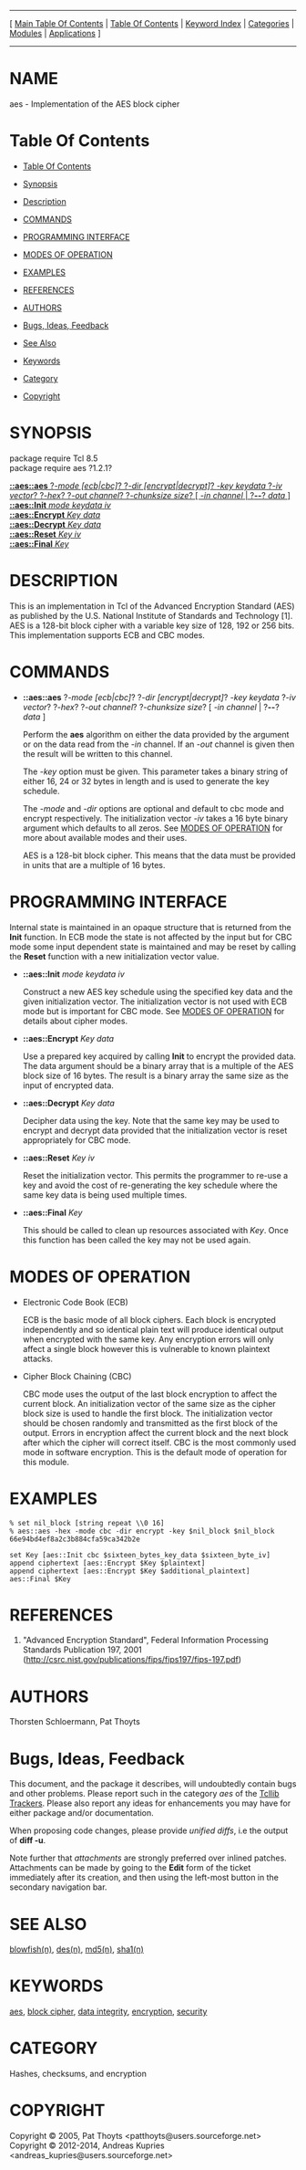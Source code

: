 
[//000000001]: # (aes \- Advanced Encryption Standard \(AES\))
[//000000002]: # (Generated from file 'aes\.man' by tcllib/doctools with format 'markdown')
[//000000003]: # (Copyright &copy; 2005, Pat Thoyts <patthoyts@users\.sourceforge\.net>  
Copyright &copy; 2012\-2014, Andreas Kupries <andreas\_kupries@users\.sourceforge\.net>)
[//000000004]: # (aes\(n\) 1\.2\.1 tcllib "Advanced Encryption Standard \(AES\)")

<hr> [ <a href="../../../../toc.md">Main Table Of Contents</a> &#124; <a
href="../../../toc.md">Table Of Contents</a> &#124; <a
href="../../../../index.md">Keyword Index</a> &#124; <a
href="../../../../toc0.md">Categories</a> &#124; <a
href="../../../../toc1.md">Modules</a> &#124; <a
href="../../../../toc2.md">Applications</a> ] <hr>

# NAME

aes \- Implementation of the AES block cipher

# <a name='toc'></a>Table Of Contents

  - [Table Of Contents](#toc)

  - [Synopsis](#synopsis)

  - [Description](#section1)

  - [COMMANDS](#section2)

  - [PROGRAMMING INTERFACE](#section3)

  - [MODES OF OPERATION](#section4)

  - [EXAMPLES](#section5)

  - [REFERENCES](#section6)

  - [AUTHORS](#section7)

  - [Bugs, Ideas, Feedback](#section8)

  - [See Also](#seealso)

  - [Keywords](#keywords)

  - [Category](#category)

  - [Copyright](#copyright)

# <a name='synopsis'></a>SYNOPSIS

package require Tcl 8\.5  
package require aes ?1\.2\.1?  

[__::aes::aes__ ?*\-mode \[ecb&#124;cbc\]*? ?*\-dir \[encrypt&#124;decrypt\]*? *\-key keydata* ?*\-iv vector*? ?*\-hex*? ?*\-out channel*? ?*\-chunksize size*? \[ *\-in channel* &#124; ?__\-\-__? *data* \]](#1)  
[__::aes::Init__ *mode* *keydata* *iv*](#2)  
[__::aes::Encrypt__ *Key* *data*](#3)  
[__::aes::Decrypt__ *Key* *data*](#4)  
[__::aes::Reset__ *Key* *iv*](#5)  
[__::aes::Final__ *Key*](#6)  

# <a name='description'></a>DESCRIPTION

This is an implementation in Tcl of the Advanced Encryption Standard \(AES\) as
published by the U\.S\. National Institute of Standards and Technology \[1\]\. AES is
a 128\-bit block cipher with a variable key size of 128, 192 or 256 bits\. This
implementation supports ECB and CBC modes\.

# <a name='section2'></a>COMMANDS

  - <a name='1'></a>__::aes::aes__ ?*\-mode \[ecb&#124;cbc\]*? ?*\-dir \[encrypt&#124;decrypt\]*? *\-key keydata* ?*\-iv vector*? ?*\-hex*? ?*\-out channel*? ?*\-chunksize size*? \[ *\-in channel* &#124; ?__\-\-__? *data* \]

    Perform the __aes__ algorithm on either the data provided by the
    argument or on the data read from the *\-in* channel\. If an *\-out*
    channel is given then the result will be written to this channel\.

    The *\-key* option must be given\. This parameter takes a binary string of
    either 16, 24 or 32 bytes in length and is used to generate the key
    schedule\.

    The *\-mode* and *\-dir* options are optional and default to cbc mode and
    encrypt respectively\. The initialization vector *\-iv* takes a 16 byte
    binary argument which defaults to all zeros\. See [MODES OF
    OPERATION](#section4) for more about available modes and their uses\.

    AES is a 128\-bit block cipher\. This means that the data must be provided in
    units that are a multiple of 16 bytes\.

# <a name='section3'></a>PROGRAMMING INTERFACE

Internal state is maintained in an opaque structure that is returned from the
__Init__ function\. In ECB mode the state is not affected by the input but
for CBC mode some input dependent state is maintained and may be reset by
calling the __Reset__ function with a new initialization vector value\.

  - <a name='2'></a>__::aes::Init__ *mode* *keydata* *iv*

    Construct a new AES key schedule using the specified key data and the given
    initialization vector\. The initialization vector is not used with ECB mode
    but is important for CBC mode\. See [MODES OF OPERATION](#section4) for
    details about cipher modes\.

  - <a name='3'></a>__::aes::Encrypt__ *Key* *data*

    Use a prepared key acquired by calling __Init__ to encrypt the provided
    data\. The data argument should be a binary array that is a multiple of the
    AES block size of 16 bytes\. The result is a binary array the same size as
    the input of encrypted data\.

  - <a name='4'></a>__::aes::Decrypt__ *Key* *data*

    Decipher data using the key\. Note that the same key may be used to encrypt
    and decrypt data provided that the initialization vector is reset
    appropriately for CBC mode\.

  - <a name='5'></a>__::aes::Reset__ *Key* *iv*

    Reset the initialization vector\. This permits the programmer to re\-use a key
    and avoid the cost of re\-generating the key schedule where the same key data
    is being used multiple times\.

  - <a name='6'></a>__::aes::Final__ *Key*

    This should be called to clean up resources associated with *Key*\. Once
    this function has been called the key may not be used again\.

# <a name='section4'></a>MODES OF OPERATION

  - Electronic Code Book \(ECB\)

    ECB is the basic mode of all block ciphers\. Each block is encrypted
    independently and so identical plain text will produce identical output when
    encrypted with the same key\. Any encryption errors will only affect a single
    block however this is vulnerable to known plaintext attacks\.

  - Cipher Block Chaining \(CBC\)

    CBC mode uses the output of the last block encryption to affect the current
    block\. An initialization vector of the same size as the cipher block size is
    used to handle the first block\. The initialization vector should be chosen
    randomly and transmitted as the first block of the output\. Errors in
    encryption affect the current block and the next block after which the
    cipher will correct itself\. CBC is the most commonly used mode in software
    encryption\. This is the default mode of operation for this module\.

# <a name='section5'></a>EXAMPLES

    % set nil_block [string repeat \\0 16]
    % aes::aes -hex -mode cbc -dir encrypt -key $nil_block $nil_block
    66e94bd4ef8a2c3b884cfa59ca342b2e

    set Key [aes::Init cbc $sixteen_bytes_key_data $sixteen_byte_iv]
    append ciphertext [aes::Encrypt $Key $plaintext]
    append ciphertext [aes::Encrypt $Key $additional_plaintext]
    aes::Final $Key

# <a name='section6'></a>REFERENCES

  1. "Advanced Encryption Standard", Federal Information Processing Standards
     Publication 197, 2001
     \([http://csrc\.nist\.gov/publications/fips/fips197/fips\-197\.pdf](http://csrc\.nist\.gov/publications/fips/fips197/fips\-197\.pdf)\)

# <a name='section7'></a>AUTHORS

Thorsten Schloermann, Pat Thoyts

# <a name='section8'></a>Bugs, Ideas, Feedback

This document, and the package it describes, will undoubtedly contain bugs and
other problems\. Please report such in the category *aes* of the [Tcllib
Trackers](http://core\.tcl\.tk/tcllib/reportlist)\. Please also report any ideas
for enhancements you may have for either package and/or documentation\.

When proposing code changes, please provide *unified diffs*, i\.e the output of
__diff \-u__\.

Note further that *attachments* are strongly preferred over inlined patches\.
Attachments can be made by going to the __Edit__ form of the ticket
immediately after its creation, and then using the left\-most button in the
secondary navigation bar\.

# <a name='seealso'></a>SEE ALSO

[blowfish\(n\)](\.\./blowfish/blowfish\.md), [des\(n\)](\.\./des/des\.md),
[md5\(n\)](\.\./md5/md5\.md), [sha1\(n\)](\.\./sha1/sha1\.md)

# <a name='keywords'></a>KEYWORDS

[aes](\.\./\.\./\.\./\.\./index\.md\#aes), [block
cipher](\.\./\.\./\.\./\.\./index\.md\#block\_cipher), [data
integrity](\.\./\.\./\.\./\.\./index\.md\#data\_integrity),
[encryption](\.\./\.\./\.\./\.\./index\.md\#encryption),
[security](\.\./\.\./\.\./\.\./index\.md\#security)

# <a name='category'></a>CATEGORY

Hashes, checksums, and encryption

# <a name='copyright'></a>COPYRIGHT

Copyright &copy; 2005, Pat Thoyts <patthoyts@users\.sourceforge\.net>  
Copyright &copy; 2012\-2014, Andreas Kupries <andreas\_kupries@users\.sourceforge\.net>
